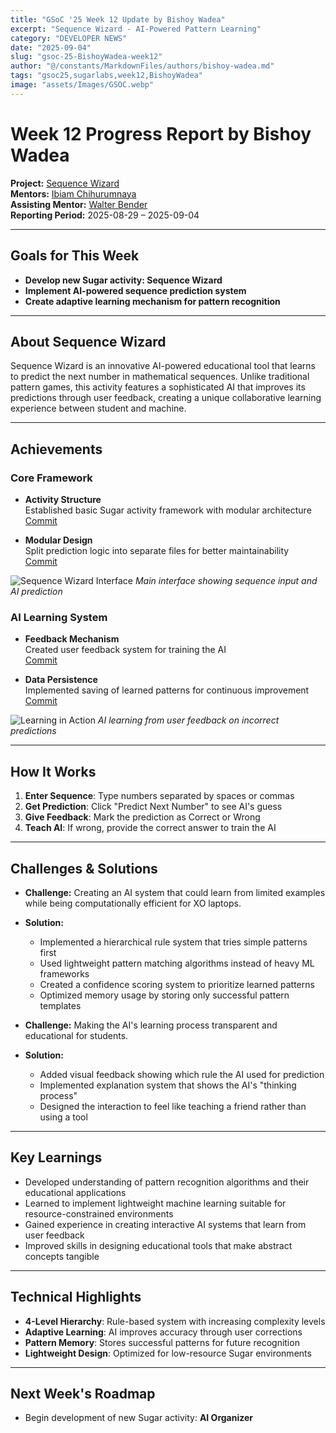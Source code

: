 ```yaml
---
title: "GSoC '25 Week 12 Update by Bishoy Wadea"
excerpt: "Sequence Wizard - AI-Powered Pattern Learning"
category: "DEVELOPER NEWS"
date: "2025-09-04"
slug: "gsoc-25-BishoyWadea-week12"
author: "@/constants/MarkdownFiles/authors/bishoy-wadea.md"
tags: "gsoc25,sugarlabs,week12,BishoyWadea"
image: "assets/Images/GSOC.webp"
---
```


# Week 12 Progress Report by Bishoy Wadea

**Project:** [Sequence Wizard](https://github.com/Bishoywadea/Sequence-Wizard)  
**Mentors:** [Ibiam Chihurumnaya](https://github.com/chimosky)  
**Assisting Mentor:** [Walter Bender](https://github.com/walterbender/)  
**Reporting Period:** 2025-08-29 – 2025-09-04  

---

## Goals for This Week

- **Develop new Sugar activity: Sequence Wizard**
- **Implement AI-powered sequence prediction system**
- **Create adaptive learning mechanism for pattern recognition**

---

## About Sequence Wizard

Sequence Wizard is an innovative AI-powered educational tool that learns to predict the next number in mathematical sequences. Unlike traditional pattern games, this activity features a sophisticated AI that improves its predictions through user feedback, creating a unique collaborative learning experience between student and machine.

---

## Achievements

### Core Framework

- **Activity Structure**  
  Established basic Sugar activity framework with modular architecture  
  [Commit](https://github.com/Bishoywadea/Sequence-Wizard/commit/eb35d55d322b75940b032b3e9b487d6105dd4c84)

- **Modular Design**  
  Split prediction logic into separate files for better maintainability  
  [Commit](https://github.com/Bishoywadea/Sequence-Wizard/commit/fbe7731cc4857d1e77193532ce14e125952a8b55)

![Sequence Wizard Interface](https://raw.githubusercontent.com/Bishoywadea/Sequence-Wizard/refs/heads/main/screen_shots/01.png)
*Main interface showing sequence input and AI prediction*

### AI Learning System

- **Feedback Mechanism**  
  Created user feedback system for training the AI  
  [Commit](https://github.com/Bishoywadea/Sequence-Wizard/commit/1bc971e55d8876cb2ad356b0ead069150cbc43c8)

- **Data Persistence**  
  Implemented saving of learned patterns for continuous improvement  
  [Commit](https://github.com/Bishoywadea/Sequence-Wizard/commit/4a24130a28f56bcb23c0385dfe0d9ee7b493019c)


![Learning in Action](https://raw.githubusercontent.com/Bishoywadea/Sequence-Wizard/refs/heads/main/screen_shots/02.png)
*AI learning from user feedback on incorrect predictions*

---

## How It Works

1. **Enter Sequence**: Type numbers separated by spaces or commas
2. **Get Prediction**: Click "Predict Next Number" to see AI's guess
3. **Give Feedback**: Mark the prediction as Correct or Wrong
4. **Teach AI**: If wrong, provide the correct answer to train the AI

---

## Challenges & Solutions

- **Challenge:** Creating an AI system that could learn from limited examples while being computationally efficient for XO laptops.

- **Solution:**  
  - Implemented a hierarchical rule system that tries simple patterns first
  - Used lightweight pattern matching algorithms instead of heavy ML frameworks
  - Created a confidence scoring system to prioritize learned patterns
  - Optimized memory usage by storing only successful pattern templates

- **Challenge:** Making the AI's learning process transparent and educational for students.

- **Solution:**  
  - Added visual feedback showing which rule the AI used for prediction
  - Implemented explanation system that shows the AI's "thinking process"
  - Designed the interaction to feel like teaching a friend rather than using a tool

---

## Key Learnings

- Developed understanding of pattern recognition algorithms and their educational applications
- Learned to implement lightweight machine learning suitable for resource-constrained environments
- Gained experience in creating interactive AI systems that learn from user feedback
- Improved skills in designing educational tools that make abstract concepts tangible

---

## Technical Highlights

- **4-Level Hierarchy**: Rule-based system with increasing complexity levels
- **Adaptive Learning**: AI improves accuracy through user corrections
- **Pattern Memory**: Stores successful patterns for future recognition
- **Lightweight Design**: Optimized for low-resource Sugar environments

---

## Next Week's Roadmap

- Begin development of new Sugar activity: **AI Organizer**